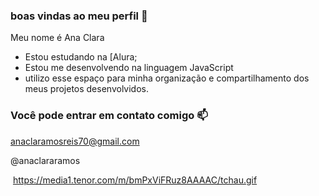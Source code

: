 ### boas vindas ao meu perfil 🖤

Meu nome é Ana Clara 

- Estou estudando na [Alura;
- Estou me desenvolvendo na linguagem  JavaScript
- utilizo esse espaço para minha organização e compartilhamento dos meus projetos desenvolvidos.

 ### Você pode entrar em contato comigo 📫

anaclaramosreis70@gmail.com

@anaclararamos

![]()
https://media1.tenor.com/m/bmPxViFRuz8AAAAC/tchau.gif

